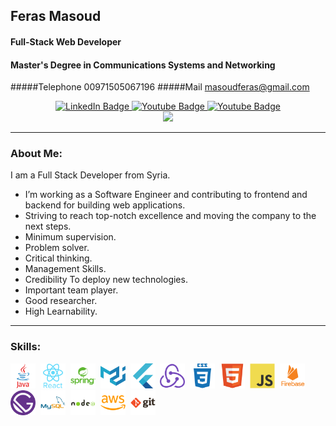 ## Feras Masoud
#### Full-Stack Web Developer
#### Master's Degree in Communications Systems and Networking
#####Telephone 00971505067196
#####Mail masoudferas@gmail.com

<div id="badges" align="center">
<a href="https://www.linkedin.com/in/feras-masoud-25a28791/">
    <img src="https://img.shields.io/badge/LinkedIn-blue?style=for-the-badge&logo=linkedin&logoColor=white" alt="LinkedIn Badge"/>
</a>
<a href="https://www.instagram.com/ferassweng/">
    <img src="https://img.shields.io/badge/Instagram-orange?style=for-the-badge&logo=youtube&logoColor=white" alt="Youtube Badge"/>
</a>
<a href="https://github.com/feras1984">
    <img src="https://img.shields.io/badge/Github-gray?style=for-the-badge&logo=youtube&logoColor=white" alt="Youtube Badge"/>
</a>
</div>

<div id="header" align="center">
    <img src="https://user-images.githubusercontent.com/87133014/179847346-d4ccb021-5e01-4a00-b40f-a38306b6f1a9.jpg">
</div>



---

### About Me:
I am a Full Stack Developer from Syria.
- I’m working as a Software Engineer and contributing to frontend and backend for building web applications.
- Striving to reach top-notch excellence and moving the company to the next steps.
- Minimum supervision.
- Problem solver.
- Critical thinking.
- Management Skills.
- Credibility To deploy new technologies.
- Important team player.
- Good researcher.
- High Learnability.

---

### Skills:
<div>
  <img src="https://github.com/devicons/devicon/blob/master/icons/java/java-original-wordmark.svg" title="Java" alt="Java" width="40" height="40"/>&nbsp;
  <img src="https://github.com/devicons/devicon/blob/master/icons/react/react-original-wordmark.svg" title="React" alt="React" width="40" height="40"/>&nbsp;
  <img src="https://github.com/devicons/devicon/blob/master/icons/spring/spring-original-wordmark.svg" title="Spring" alt="Spring" width="40" height="40"/>&nbsp;
  <img src="https://github.com/devicons/devicon/blob/master/icons/materialui/materialui-original.svg" title="Material UI" alt="Material UI" width="40" height="40"/>&nbsp;
  <img src="https://github.com/devicons/devicon/blob/master/icons/flutter/flutter-original.svg" title="Flutter" alt="Flutter" width="40" height="40"/>&nbsp;
  <img src="https://github.com/devicons/devicon/blob/master/icons/redux/redux-original.svg" title="Redux" alt="Redux " width="40" height="40"/>&nbsp;
  <img src="https://github.com/devicons/devicon/blob/master/icons/css3/css3-plain-wordmark.svg"  title="CSS3" alt="CSS" width="40" height="40"/>&nbsp;
  <img src="https://github.com/devicons/devicon/blob/master/icons/html5/html5-original.svg" title="HTML5" alt="HTML" width="40" height="40"/>&nbsp;
  <img src="https://github.com/devicons/devicon/blob/master/icons/javascript/javascript-original.svg" title="JavaScript" alt="JavaScript" width="40" height="40"/>&nbsp;
  <img src="https://github.com/devicons/devicon/blob/master/icons/firebase/firebase-plain-wordmark.svg" title="Firebase" alt="Firebase" width="40" height="40"/>&nbsp;
  <img src="https://github.com/devicons/devicon/blob/master/icons/gatsby/gatsby-original.svg" title="Gatsby"  alt="Gatsby" width="40" height="40"/>&nbsp;
  <img src="https://github.com/devicons/devicon/blob/master/icons/mysql/mysql-original-wordmark.svg" title="MySQL"  alt="MySQL" width="40" height="40"/>&nbsp;
  <img src="https://github.com/devicons/devicon/blob/master/icons/nodejs/nodejs-original-wordmark.svg" title="NodeJS" alt="NodeJS" width="40" height="40"/>&nbsp;
  <img src="https://github.com/devicons/devicon/blob/master/icons/amazonwebservices/amazonwebservices-plain-wordmark.svg" title="AWS" alt="AWS" width="40" height="40"/>&nbsp;
  <img src="https://github.com/devicons/devicon/blob/master/icons/git/git-original-wordmark.svg" title="Git" **alt="Git" width="40" height="40"/>
</div>

